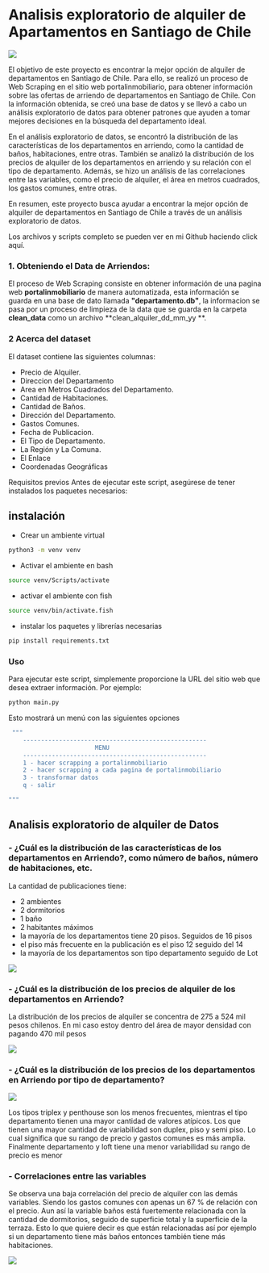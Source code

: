 #  Analisis exploratorio de alquiler de Apartamentos en Santiago de Chile

![](screenshot/chile.jpg)


El objetivo de este proyecto es encontrar la mejor opción de alquiler de departamentos en Santiago de Chile. Para ello, se realizó un proceso de Web Scraping en el sitio web portalinmobiliario, para obtener información sobre las ofertas de arriendo de departamentos en Santiago de Chile. Con la información obtenida, se creó una base de datos y se llevó a cabo un análisis exploratorio de datos para obtener patrones que ayuden a tomar mejores decisiones en la búsqueda del departamento ideal.

En el análisis exploratorio de datos, se encontró la distribución de las características de los departamentos en arriendo, como la cantidad de baños, habitaciones, entre otras. También se analizó la distribución de los precios de alquiler de los departamentos en arriendo y su relación con el tipo de departamento. Además, se hizo un análisis de las correlaciones entre las variables, como el precio de alquiler, el área en metros cuadrados, los gastos comunes, entre otras.

En resumen, este proyecto busca ayudar a encontrar la mejor opción de alquiler de departamentos en Santiago de Chile a través de un análisis exploratorio de datos.

Los archivos y scripts completo se pueden ver en mi Github haciendo click aquí.

### 1. Obteniendo el Data de Arriendos:
 El proceso de Web Scraping consiste en obtener información de una pagina web **portalinmobiliario** de manera automatizada, esta información se guarda en una base de dato llamada **"departamento.db"**,  la informacion se pasa por un proceso de limpieza de la data que se guarda en la carpeta **clean_data** como un archivo **clean_alquiler_dd_mm_yy **.
 
### 2 Acerca del dataset 
El dataset contiene las siguientes columnas:

- Precio de Alquiler.
- Direccion del Departamento 
- Area en Metros Cuadrados del Departamento.
- Cantidad de Habitaciones.
- Cantidad de Baños.
- Dirección del Departamento.
- Gastos Comunes.
- Fecha de Publicacion.
- El Tipo de Departamento.
- La Región y La Comuna.
- El Enlace 
- Coordenadas Geográficas 

Requisitos previos
Antes de ejecutar este script, asegúrese de tener instalados los paquetes necesarios:


## instalación 
- Crear un ambiente virtual
 ```sh
python3 -m venv venv
 ```
- Activar el ambiente en bash
```sh
source venv/Scripts/activate  
```
- activar el ambiente con fish
```sh
source venv/bin/activate.fish 
```
- instalar los paquetes y librerías necesarias 
```sh
pip install requirements.txt 
```

### Uso
Para ejecutar este script, simplemente proporcione la URL del sitio web que desea extraer información. Por ejemplo:

```sh
python main.py
```
Esto mostrará un  menú con las siguientes opciones 

```sh
 """
    ---------------------------------------------------
                        MENU
    ---------------------------------------------------
    1 - hacer scrapping a portalinmobiliario
    2 - hacer scrapping a cada pagina de portalinmobiliario
    3 - transformar datos 
    q - salir

"""
```

## Analisis exploratorio de alquiler de Datos 

### - ¿Cuál es la distribución de las características de los departamentos en Arriendo?, como número de baños, número de habitaciones, etc.
La cantidad de publicaciones tiene:
- 2 ambientes
- 2 dormitorios
- 1 baño
- 2 habitantes máximos
- la mayoría de los departamentos tiene 20 pisos. Seguidos de 16 pisos
- el piso más frecuente en la publicación es el piso 12 seguido del 14
- la mayoría de los departamentos son tipo departamento seguido de Lot 

![](screenshot/freq_tipo_departamento.png)

### - ¿Cuál es la distribución de los precios de alquiler de los departamentos en Arriendo?
La distribución de los precios de alquiler se concentra de 275 a 524 mil pesos chilenos. En mi caso estoy dentro del área de mayor densidad con pagando 470 mil pesos

![](screenshot/distribucion_precio.png)

### - ¿Cuál es la distribución de los precios de los departamentos en Arriendo por tipo de departamento?
![](screenshot/tipo_depar.png)


Los tipos triplex y penthouse son los menos frecuentes, mientras el tipo departamento tienen una mayor cantidad de valores atípicos. Los que tienen una mayor cantidad de variabilidad son duplex, piso y semi piso. Lo cual significa que su rango de precio y gastos comunes es más amplia. 
Finalmente departamento y loft tiene una menor variabilidad su rango de precio es menor



### - Correlaciones entre las variables 

Se observa una baja correlación del precio de alquiler con las demás variables. Siendo los gastos comunes con apenas un 67 % de relación con el precio. Aun así la variable baños está fuertemente relacionada con la cantidad de dormitorios, seguido de superficie total y la superficie de la terraza. Esto lo que quiere decir es que están relacionadas así por ejemplo si un departamento tiene más baños entonces también tiene más habitaciones.

![](screenshot/correlation.png)


